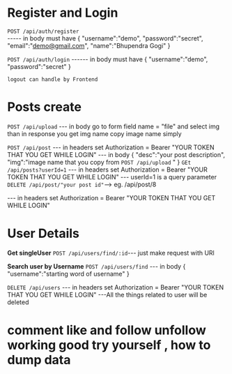 # Register and Login 
    
 `POST /api/auth/register`     
  ----- in body must have  {
                        "username":"demo",
                        "password":"secret",
                        "email":"demo@gmail.com",
                        "name":"Bhupendra Gogi"
                        }

 `POST /api/auth/login`
 ------ in body must have  {
                        "username":"demo",
                        "password":"secret"
                        }

 `logout can handle by Frontend`

# Posts create

 `POST /api/upload`
 --- in body go to form field name = "file" and select img than in response you get img name copy image name simply 

 `POST /api/post`
 --- in headers set Authorization = Bearer "YOUR TOKEN THAT YOU GET WHILE LOGIN"
 --- in body {
  "desc":"your post description",
  "img":"image name that you copy from `POST /api/upload` "
}
 `GEt /api/posts?userId=1`
 --- in headers set Authorization = Bearer "YOUR TOKEN THAT YOU GET WHILE LOGIN"
 --- userId=1 is a query parameter
 `DELETE /api/post/"your post id"`--> eg. /api/post/8

 --- in headers set Authorization = Bearer "YOUR TOKEN THAT YOU GET WHILE LOGIN"

# User Details

**Get singleUser**
 `POST /api/users/find/:id`--- just make request with URl
 
 **Search user by Username**
 `POST /api/users/find`
 --- in body {
    "username":"starting word of username"
 }

 `DELETE /api/users`
 --- in headers set Authorization = Bearer "YOUR TOKEN THAT YOU GET WHILE LOGIN"
---All the things related to user will be deleted


# comment like and follow unfollow working good try yourself , how to dump data 